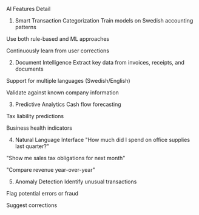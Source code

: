 AI Features Detail
1. Smart Transaction Categorization
Train models on Swedish accounting patterns

Use both rule-based and ML approaches

Continuously learn from user corrections

2. Document Intelligence
Extract key data from invoices, receipts, and documents

Support for multiple languages (Swedish/English)

Validate against known company information

3. Predictive Analytics
Cash flow forecasting

Tax liability predictions

Business health indicators

4. Natural Language Interface
"How much did I spend on office supplies last quarter?"

"Show me sales tax obligations for next month"

"Compare revenue year-over-year"

5. Anomaly Detection
Identify unusual transactions

Flag potential errors or fraud

Suggest corrections